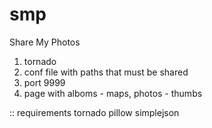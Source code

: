 smp
===

Share My Photos

1. tornado
2. conf file with paths that must be shared
3. port 9999
4. page with alboms - maps, photos - thumbs

:: requirements
tornado
pillow
simplejson